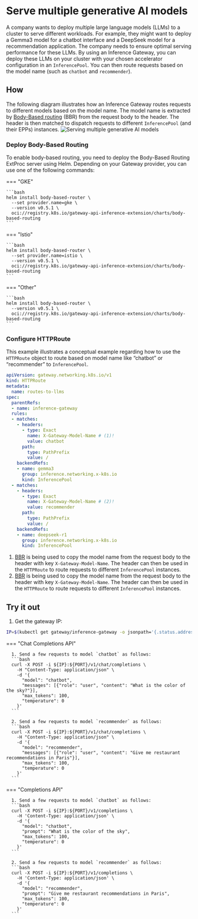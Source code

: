 # Serve multiple generative AI models

A company wants to deploy multiple large language models (LLMs) to a cluster to serve different workloads.
For example, they might want to deploy a Gemma3 model for a chatbot interface and a DeepSeek model for a recommendation application.
The company needs to ensure optimal serving performance for these LLMs.
By using an Inference Gateway, you can deploy these LLMs on your cluster with your chosen accelerator configuration in an `InferencePool`.
You can then route requests based on the model name (such as `chatbot` and `recommender`).

## How

The following diagram illustrates how an Inference Gateway routes requests to different models based on the model name.
The model name is extracted by [Body-Based routing](https://github.com/kubernetes-sigs/gateway-api-inference-extension/blob/main/pkg/bbr/README.md) (BBR)
 from the request body to the header. The header is then matched to dispatch
 requests to different `InferencePool` (and their EPPs) instances.
![Serving multiple generative AI models](../images/serve-mul-gen-AI-models.png)

### Deploy Body-Based Routing

To enable body-based routing, you need to deploy the Body-Based Routing ExtProc server using Helm. Depending on your Gateway provider, you can use one of the following commands:

=== "GKE"

    ```bash
    helm install body-based-router \
      --set provider.name=gke \
      --version v0.5.1 \
      oci://registry.k8s.io/gateway-api-inference-extension/charts/body-based-routing
    ```

=== "Istio"

    ```bash
    helm install body-based-router \
      --set provider.name=istio \
      --version v0.5.1 \
      oci://registry.k8s.io/gateway-api-inference-extension/charts/body-based-routing
    ```

=== "Other"

    ```bash
    helm install body-based-router \
      --version v0.5.1 \
      oci://registry.k8s.io/gateway-api-inference-extension/charts/body-based-routing
    ```

### Configure HTTPRoute

This example illustrates a conceptual example regarding how to use the `HTTPRoute` object to route based on model name like “chatbot” or “recommender” to `InferencePool`.

```yaml
apiVersion: gateway.networking.k8s.io/v1
kind: HTTPRoute
metadata:
  name: routes-to-llms
spec:
  parentRefs:
  - name: inference-gateway
  rules:
  - matches:
    - headers:
      - type: Exact
        name: X-Gateway-Model-Name # (1)!
        value: chatbot
      path:
        type: PathPrefix
        value: /
    backendRefs:
    - name: gemma3
      group: inference.networking.x-k8s.io
      kind: InferencePool
  - matches:
    - headers:
      - type: Exact
        name: X-Gateway-Model-Name # (2)!
        value: recommender
      path:
        type: PathPrefix
        value: /
    backendRefs:
    - name: deepseek-r1
      group: inference.networking.x-k8s.io
      kind: InferencePool
```

1. [BBR](https://github.com/kubernetes-sigs/gateway-api-inference-extension/blob/main/pkg/bbr/README.md) is being used to copy the model name from the request body to the header with key `X-Gateway-Model-Name`. The header can then be used in the `HTTPRoute` to route requests to different `InferencePool` instances.
2. [BBR](https://github.com/kubernetes-sigs/gateway-api-inference-extension/blob/main/pkg/bbr/README.md) is being used to copy the model name from the request body to the header with key `X-Gateway-Model-Name`. The header can then be used in the `HTTPRoute` to route requests to different `InferencePool` instances.

## Try it out

1. Get the gateway IP:
```bash
IP=$(kubectl get gateway/inference-gateway -o jsonpath='{.status.addresses[0].value}'); PORT=80
```

=== "Chat Completions API"

      1. Send a few requests to model `chatbot` as follows:
      ```bash
      curl -X POST -i ${IP}:${PORT}/v1/chat/completions \
        -H "Content-Type: application/json" \
        -d '{
          "model": "chatbot",
          "messages": [{"role": "user", "content": "What is the color of the sky?"}],
          "max_tokens": 100,
          "temperature": 0
        }'
      ```

      2. Send a few requests to model `recommender` as follows:
      ```bash
      curl -X POST -i ${IP}:${PORT}/v1/chat/completions \
        -H "Content-Type: application/json" \
        -d '{
          "model": "recommender",
          "messages": [{"role": "user", "content": "Give me restaurant recommendations in Paris"}],
          "max_tokens": 100,
          "temperature": 0
        }'
      ```

=== "Completions API"

      1. Send a few requests to model `chatbot` as follows:
      ```bash
      curl -X POST -i ${IP}:${PORT}/v1/completions \
        -H 'Content-Type: application/json' \
        -d '{
          "model": "chatbot",
          "prompt": "What is the color of the sky",
          "max_tokens": 100,
          "temperature": 0
        }'
      ```

      2. Send a few requests to model `recommender` as follows:
      ```bash
      curl -X POST -i ${IP}:${PORT}/v1/completions \
        -H 'Content-Type: application/json' \
        -d '{
          "model": "recommender",
          "prompt": "Give me restaurant recommendations in Paris",
          "max_tokens": 100,
          "temperature": 0
        }'
      ```
